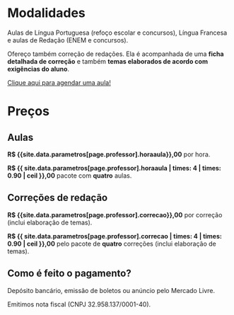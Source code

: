 # Modalidades

Aulas de Língua Portuguesa (refoço escolar e concursos), Língua Francesa e aulas de Redação (ENEM e concursos).

Ofereço também correção de redações. Ela é acompanhada de uma **ficha detalhada de correção** e também **temas elaborados de acordo com exigências do aluno**.

<a id="agendar" target="_blank" href="https://calendar.google.com/event?action=TEMPLATE&amp;tmeid=NHE5bHNsOG9pOWhkZG84bTNrNjVucHEwcTAgZTBjMDdrc2luMnVvMHE5aTZyamFkNjQxZXNAZw&amp;tmsrc=e0c07ksin2uo0q9i6rjad641es%40group.calendar.google.com"> Clique aqui para agendar uma aula! </a>

# Preços

## Aulas

**R$ {{site.data.parametros[page.professor].horaaula}},00** por hora.

**R$ {{ site.data.parametros[page.professor].horaaula | times: 4 | times: 0.90 | ceil }},00** pacote com **quatro** aulas.

## Correções de redação

**R$ {{site.data.parametros[page.professor].correcao}},00** por correção (inclui elaboração de temas).

**R$ {{ site.data.parametros[page.professor].correcao | times: 4 | times: 0.90 | ceil }},00** pelo pacote de **quatro** correções (inclui elaboração de temas).

## Como é feito o pagamento?

Depósito bancário, emissão de boletos ou anúncio pelo Mercado Livre.

Emitimos nota fiscal (CNPJ 32.958.137/0001-40).
